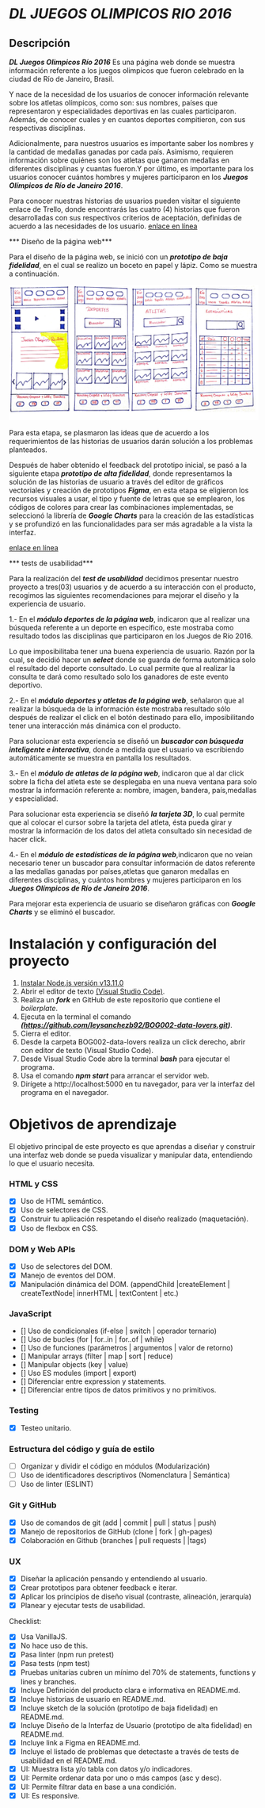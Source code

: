 # **_DL JUEGOS OLIMPICOS RIO 2016_**

## Descripción
***DL Juegos Olimpicos Río 2016*** Es una página web donde se muestra información referente a los juegos olimpicos que fueron celebrado en la ciudad de Río de Janeiro, Brasil. 

Y nace de la necesidad de los usuarios de conocer información relevante sobre los atletas olímpicos, como son: sus nombres, países que representaron y especialidades deportivas en las cuales participaron. Además, de conocer  cuales y en cuantos deportes compitieron, con sus respectivas disciplinas.

 Adicionalmente, para nuestros usuarios es importante saber los nombres y la cantidad de medallas ganadas por cada país.  Asimismo,  requieren información sobre quiénes son los atletas que ganaron medallas en diferentes disciplinas y cuantas fueron.Y  por último, es importante para los usuarios conocer cuántos hombres y mujeres participaron en los ***Juegos Olímpicos de Río de Janeiro 2016***.

Para conocer nuestras historias de usuarios pueden visitar el siguiente enlace de Trello, donde encontrarás las cuatro (4) historias que fueron desarrolladas con sus respectivos criterios de aceptación, definidas de acuerdo a las necesidades de los usuario.
[enlace en línea](https://trello.com/b/wL31ojza/dl-juegos-olimpicos)


*** Diseño de la página web***

Para el diseño de la página web, se inició con un ***prototipo de baja  fidelidad***, en el cual se realizo un boceto en papel y lápiz. Como se muestra a continuación. 

![Prototipado inicial](/src/assets/Prototipado_baja_fidelidad.png)

Para esta etapa, se plasmaron las ideas que de acuerdo  a los requerimientos de las historias de usuarios darán solución a los problemas planteados. 

Después de haber obtenido el feedback del prototipo inicial, se pasó a la siguiente etapa ***prototipo de alta fidelidad***, donde representamos la solución de las historias de usuario a través del editor de gráficos vectoriales y creación de prototipos ***Figma***, en esta etapa se eligieron los recursos visuales a usar, el tipo y fuente de letras que se emplearon, los códigos de colores para crear las combinaciones implementadas, se seleccionó la librería de ***Google Charts*** para la creación de las estadísticas y se profundizó en las funcionalidades  para ser más  agradable a la vista la interfaz.

[enlace en línea](https://www.figma.com/file/Nz2chBY4YhgOEPnmEMtbAN/JUEGOS-OLIMPICOS--RIO-2016?node-id=277%3A5)

*** tests de usabilidad***

Para la realización del ***test de usabilidad*** decidimos presentar nuestro proyecto a tres(03) usuarios y de acuerdo a su interacción con el producto, recogimos las siguientes recomendaciones para mejorar el diseño y la experiencia de usuario.

1.- En el ***módulo deportes de la página web***, indicaron que al realizar una búsqueda referente a un deporte en específico, este mostraba como resultado todos las disciplinas que participaron en los Juegos de Río 2016. 

Lo que imposibilitaba tener una buena experiencia de usuario. Razón por la cual, se decidió hacer un ***select*** donde se guarda de forma automática solo el resultado del deporte consultado. Lo cual permite que al realizar la consulta te dará como resultado solo los ganadores de este evento deportivo.  

2.- En el ***módulo deportes y atletas de la página web***, señalaron que al realizar la búsqueda de la información éste mostraba resultado sólo después de realizar el click en el botón destinado para ello, imposibilitando tener una interacción más dinámica con el producto.

Para solucionar esta experiencia se diseñó un ***buscador con búsqueda inteligente e interactiva***, donde a medida que el usuario va escribiendo automáticamente se muestra en pantalla los resultados.

3.- En el ***módulo de atletas de la página web***, indicaron que al dar click sobre la ficha del atleta este se desplegaba en una nueva ventana para solo mostrar la información referente a: nombre, imagen, bandera, país,medallas y especialidad.

Para solucionar esta experiencia se diseñó ***la tarjeta 3D***, lo cual permite que al colocar el cursor sobre la tarjeta del atleta, ésta pueda girar y mostrar la información de los datos del atleta consultado sin necesidad de hacer click.   

4.- En el ***módulo de estadísticas de la página web***,indicaron que no veían necesario tener un buscador para consultar información de datos referente a las medallas ganadas por países,atletas que ganaron medallas en diferentes disciplinas, y cuántos hombres y mujeres participaron en los ***Juegos Olímpicos de Río de Janeiro 2016***.

Para mejorar esta experiencia de usuario se diseñaron gráficas con ***Google Charts*** y se eliminó el buscador.

# Instalación y configuración del proyecto

1. <a href="https://nodejs.org/es/download/current/">Instalar  Node.js versión v13.11.0</a>
2. Abrir  el editor de texto <a href="https://nodejs.org/es/download/current/">(Visual Studio Code)</a>.
3. Realiza un  ***fork*** en GitHub de este repositorio que contiene el *boilerplate*.
4. Ejecuta en la terminal el comando ***(https://github.com/leysanchezb92/BOG002-data-lovers.git)***.
5. Cierra el editor.
6. Desde la carpeta BOG002-data-lovers realiza un click derecho, abrir con editor de texto (Visual Studio Code).
7. Desde Visual Studio Code abre la terminal ***bash*** para ejecutar el programa. 
8. Usa el comando ***npm start*** para arrancar el servidor web. 
9. Dirígete a http://localhost:5000 en tu navegador, para ver la interfaz del programa en el navegador. 


# Objetivos de aprendizaje

El objetivo principal de este proyecto es que aprendas a diseñar y construir una interfaz web donde se pueda visualizar y manipular data, entendiendo lo que el usuario necesita.

### HTML y CSS

- [x] Uso de HTML semántico.
- [x] Uso de selectores de CSS.
- [x] Construir tu aplicación respetando el diseño realizado (maquetación).
- [x] Uso de flexbox en CSS.
### DOM y Web APIs

- [x] Uso de selectores del DOM.
- [x] Manejo de eventos del DOM.
- [x] Manipulación dinámica del DOM. (appendChild |createElement |      createTextNode| innerHTML | textContent | etc.)
### JavaScript

- [] Uso de condicionales (if-else | switch | operador ternario)
- [] Uso de bucles (for | for..in | for..of | while)
- [] Uso de funciones (parámetros | argumentos | valor de retorno)
- [] Manipular arrays (filter | map | sort | reduce)
- [] Manipular objects (key | value)
- [] Uso ES modules (import | export)
- [] Diferenciar entre expression y statements.
- [] Diferenciar entre tipos de datos primitivos y no primitivos.
### Testing

- [x] Testeo unitario.
### Estructura del código y guía de estilo

- [ ] Organizar y dividir el código en módulos (Modularización)
- [ ] Uso de identificadores descriptivos (Nomenclatura | Semántica)
- [ ] Uso de linter (ESLINT)

### Git y GitHub

- [x] Uso de comandos de git (add | commit | pull | status | push)
- [x] Manejo de repositorios de GitHub (clone | fork | gh-pages)
- [x] Colaboración en Github (branches | pull requests | |tags)

### UX

- [x] Diseñar la aplicación pensando y entendiendo al usuario.
- [x] Crear prototipos para obtener feedback e iterar.
- [x] Aplicar los principios de diseño visual (contraste, alineación, jerarquía)
- [x] Planear y ejecutar tests de usabilidad.

Checklist:
 - [x] Usa VanillaJS.
 - [x] No hace uso de this.
 - [x] Pasa linter (npm run pretest)
 - [x] Pasa tests (npm test)
 - [x] Pruebas unitarias cubren un mínimo del 70% de statements, functions y   lines y branches.
 - [x] Incluye Definición del producto clara e informativa en README.md.
 - [x] Incluye historias de usuario en README.md.
 - [x] Incluye sketch de la solución (prototipo de baja fidelidad) en README.md.
 - [x] Incluye Diseño de la Interfaz de Usuario (prototipo de alta fidelidad) en README.md.
 - [x] Incluye link a Figma en README.md.
 - [x] Incluye el listado de problemas que detectaste a través de tests de usabilidad en el README.md.
 - [x] UI: Muestra lista y/o tabla con datos y/o indicadores.
 - [x] UI: Permite ordenar data por uno o más campos (asc y desc).
 - [x] UI: Permite filtrar data en base a una condición.
 - [x] UI: Es responsive.